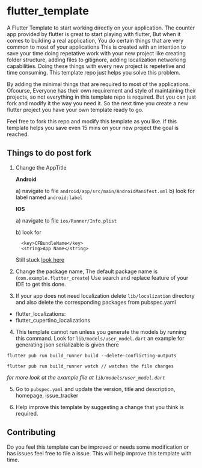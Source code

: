 # flutter_template

A Flutter Template to start working directly on your application. The counter app provided by flutter is great to start playing with flutter, But when it comes to building a real application, You do certain things that are very common to most of your applications This is created with an intention to save your time doing repetative work with your new project like creating folder structure, adding files to gitignore, adding localization networking capabilities. Doing these things with every new project is repetetive and time consuming. This template repo just helps you solve this problem.

By adding the minimal things that are required to most of the applications. Ofcourse, Everyone has their own requirement and style of maintaining their projects, so not everything in this template repo is required. But you can just fork and modify it the way you need it. So the next time you create a new flutter project you have your own template ready to go.

Feel free to fork this repo and modify this template as you like. If this template helps you save even 15 mins on your new project the goal is reached.

## Things to do post fork

 1. Change the AppTitle

    **Android**

    a) navigate to file ```android/app/src/main/AndroidManifest.xml```
    b) look for label named ```android:label```

    **IOS**

    a) navigate to file ```ios/Runner/Info.plist```

    b) look for
      ```
        <key>CFBundleName</key>
        <string>App Name</string>
      ```

    Still stuck [look here](https://stackoverflow.com/questions/49353199/how-can-i-change-the-app-display-name-build-with-flutter)

 2. Change the package name, The default package name is (```com.example.flutter_create```)
    Use search and replace feature of your IDE to get this done.

 3. If your app does not need localization delete ```lib/localization``` directory and also delete the corresponding packages
  from pubspec.yaml
   -  flutter_localizations:
   -  flutter_cupertino_localizations

 4. This template cannot run unless you generate the models by running this command.
 Look for ```lib/models/user_model.dart``` an example for generating json serializable is given there

  ```
  flutter pub run build_runner build --delete-conflicting-outputs

  flutter pub run build_runner watch // watches the file changes
  ```

  _for more look at the example file at `lib/models/user_model.dart`_

 5. Go to `pubspec.yaml` and update the version, title and description, homepage, issue_tracker

 6. Help improve this template by suggesting a change that you think is required.

## Contributing

Do you feel this template can be improved or needs some modification or has issues feel free to file a issue. This will help improve this template with time.


